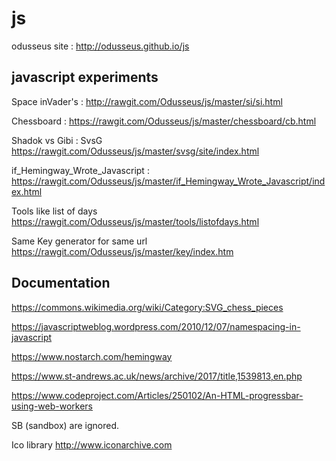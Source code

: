 # js

odusseus site : <http://odusseus.github.io/js>

## javascript experiments

Space inVader's : <http://rawgit.com/Odusseus/js/master/si/si.html>

Chessboard : <https://rawgit.com/Odusseus/js/master/chessboard/cb.html>

Shadok vs Gibi : SvsG <https://rawgit.com/Odusseus/js/master/svsg/site/index.html>

if_Hemingway_Wrote_Javascript : <https://rawgit.com/Odusseus/js/master/if_Hemingway_Wrote_Javascript/index.html>

Tools like list of days
<https://rawgit.com/Odusseus/js/master/tools/listofdays.html>

Same Key generator for same url
<https://rawgit.com/Odusseus/js/master/key/index.htm>

## Documentation

<https://commons.wikimedia.org/wiki/Category:SVG_chess_pieces>

<https://javascriptweblog.wordpress.com/2010/12/07/namespacing-in-javascript>

<https://www.nostarch.com/hemingway>

<https://www.st-andrews.ac.uk/news/archive/2017/title,1539813,en.php>

<https://www.codeproject.com/Articles/250102/An-HTML-progressbar-using-web-workers>

SB (sandbox) are ignored.

Ico library <http://www.iconarchive.com>